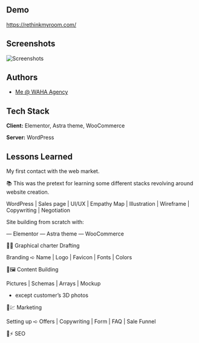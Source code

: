 
## Demo

https://rethinkmyroom.com/



## Screenshots

![Screenshots](https://github.com/BjzArchi/RethinkMyRoom/blob/master/RMR.gif)


## Authors

- [Me @ WAHA Agency](https://github.com/z-bj)


## Tech Stack

**Client:** Elementor, Astra theme, WooCommerce

**Server:** WordPress


## Lessons Learned

My first contact with the web market.

📚 This was the pretext for learning
 some different stacks revolving around website creation.

WordPress | Sales page | UI/UX | Empathy Map | Illustration | Wireframe | Copywriting | Negotiation


Site building from scratch with:

— Elementor
— Astra theme
— WooCommerce


🧱🎨 Graphical charter Drafting

Branding ➪ Name | Logo | Favicon | Fonts | Colors 



🧱🖼 Content Building

Pictures | Schemas | Arrays | Mockup 

* except customer’s 3D photos


🧱💹 Marketing

Setting up ➪ Offers | Copywriting | Form | FAQ | Sale Funnel

🧱⚡ SEO

